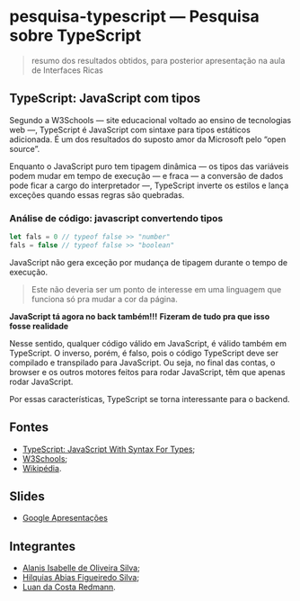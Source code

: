 # pesquisa-typescript — Pesquisa sobre TypeScript

> resumo dos resultados obtidos, para posterior apresentação na aula de Interfaces Ricas

## TypeScript: JavaScript com tipos
Segundo a W3Schools — site educacional voltado ao ensino de tecnologias web —, TypeScript é JavaScript com sintaxe para tipos estáticos adicionada. É um dos resultados do suposto amor da Microsoft pelo “open source”.

Enquanto o JavaScript puro tem tipagem dinâmica — os tipos das variáveis podem mudar em tempo de execução — e fraca — a conversão de dados pode ficar a cargo do interpretador —, TypeScript inverte os estilos e lança exceções quando essas regras são quebradas.

### Análise de código: javascript convertendo tipos
```js
let fals = 0 // typeof false >> "number"
fals = false // typeof false >> "boolean"
```

JavaScript não gera exceção por mudança de tipagem durante o tempo de execução.

> Este não deveria ser um ponto de interesse em uma linguagem que funciona só pra mudar a cor da página.

**JavaScript tá agora no back também!!!**
__Fizeram de tudo pra que isso fosse realidade__

Nesse sentido, qualquer código válido em JavaScript, é válido também em TypeScript. O inverso, porém, é falso, pois o código TypeScript deve ser compilado e transpilado para JavaScript. Ou seja, no final das contas, o browser e os outros motores feitos para rodar JavaScript, têm que apenas rodar JavaScript.

Por essas características, TypeScript se torna interessante para o backend.

## Fontes
- [TypeScript: JavaScript With Syntax For Types](https://www.typescriptlang.org/);
- [W3Schools](https://duckduckgo.com);
- [Wikipédia](https://pt.wikipedia.org/wiki/TypeScript).

##  Slides
- [Google Apresentações](https://docs.google.com/presentation/d/1SLd3gfY79CPHQivekRXGIF9NUGDHNtXVbBZ0c2tVqgE/edit?usp=sharing)

## Integrantes
- [Alanis Isabelle de Oliveira Silva](https://github.com/allanisPixel);
- [Hilquias Abias Figueiredo Silva](https://github.com/HilquiasAbias);
- [Luan da Costa Redmann](https://github.com/cannudo).